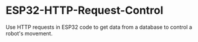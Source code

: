 # ESP32-HTTP-Request-Control
Use HTTP requests in ESP32 code to get data from a database to control a robot's movement.

